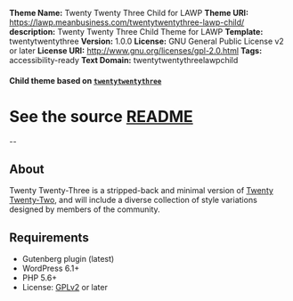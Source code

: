 **Theme Name:** Twenty Twenty Three Child for LAWP
**Theme URI:** https://lawp.meanbusiness.com/twentytwentythree-lawp-child/
**description:** Twenty Twenty Three Child Theme for LAWP
**Template:** twentytwentythree
**Version:** 1.0.0
**License:** GNU General Public License v2 or later
**License URI:** http://www.gnu.org/licenses/gpl-2.0.html
**Tags:** accessibility-ready
**Text Domain:** twentytwentythreelawpchild

#### Child theme based on [`twentytwentythree`](https://github.com/WordPress/twentytwentythree) 

# See the source [README](https://github.com/WordPress/twentytwentythree/README.md)  

--
## About

Twenty Twenty-Three is a stripped-back and minimal version of [Twenty Twenty-Two](https://wordpress.org/themes/twentytwentytwo/), and will include a diverse collection of style variations designed by members of the community.

## Requirements

- Gutenberg plugin (latest)
- WordPress 6.1+
- PHP 5.6+
- License: [GPLv2](http://www.gnu.org/licenses/gpl-2.0.html) or later

